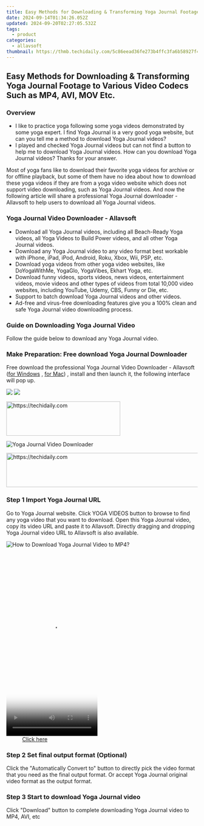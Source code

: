 ```yaml
---
title: Easy Methods for Downloading & Transforming Yoga Journal Footage to Various Video Codecs Such as MP4, AVI, MOV Etc.
date: 2024-09-14T01:34:26.052Z
updated: 2024-09-20T02:27:05.532Z
tags:
  - product
categories:
  - allavsoft
thumbnail: https://thmb.techidaily.com/5c86eead36fe273b4ffc3fa6b58927f405a2b86a9e9fd87736937318bdb673f7.jpg
---
```


## Easy Methods for Downloading & Transforming Yoga Journal Footage to Various Video Codecs Such as MP4, AVI, MOV Etc.

### Overview

* I like to practice yoga following some yoga videos demonstrated by some yoga expert. I find Yoga Journal is a very good yoga website, but can you tell me a method to download Yoga Journal videos?
* I played and checked Yoga Journal videos but can not find a button to help me to download Yoga Journal videos. How can you download Yoga Journal videos? Thanks for your answer.

Most of yoga fans like to download their favorite yoga videos for archive or for offline playback, but some of them have no idea about how to download these yoga videos if they are from a yoga video website which does not support video downloading, such as Yoga Journal videos. And now the following article will share a professional Yoga Journal downloader - Allavsoft to help users to download all Yoga Journal videos.

### Yoga Journal Video Downloader - Allavsoft

* Download all Yoga Journal videos, including all Beach-Ready Yoga videos, all Yoga Videos to Build Power videos, and all other Yoga Journal videos.
* Download any Yoga Journal video to any video format best workable with iPhone, iPad, iPod, Android, Roku, Xbox, Wii, PSP, etc.
* Download yoga videos from other yoga video websites, like DoYogaWithMe, YogaGlo, YogaVibes, Ekhart Yoga, etc.
* Download funny videos, sports videos, news videos, entertainment videos, movie videos and other types of videos from total 10,000 video websites, including YouTube, Udemy, CBS, Funny or Die, etc.
* Support to batch download Yoga Journal videos and other videos.
* Ad-free and virus-free downloading features give you a 100% clean and safe Yoga Journal video downloading process.

### Guide on Downloading Yoga Journal Video

Follow the guide below to download any Yoga Journal video.

### Make Preparation: Free download Yoga Journal Downloader

Free download the professional Yoga Journal Video Downloader - Allavsoft ([for Windows](https://tools.techidaily.com/allavsoft/products/) , [for Mac](https://tools.techidaily.com/allavsoft/products/)) , install and then launch it, the following interface will pop up.

[![](https://www.allavsoft.com/how-to/../images/how-to/free-download-win.jpg)](https://tools.techidaily.com/allavsoft/products/) [![](https://www.allavsoft.com/how-to/../images/how-to/free-download-mac.jpg)](https://tools.techidaily.com/allavsoft/products/)

<!-- affiliate ads begin -->
<a href="https://aligracehair.sjv.io/c/5597632/2027190/19272" target="_top" id="2027190">
  <img src="//a.impactradius-go.com/display-ad/19272-2027190" border="0" alt="https://techidaily.com" width="300" height="90"/>
</a>
<img height="0" width="0" src="https://aligracehair.sjv.io/i/5597632/2027190/19272" style="position:absolute;visibility:hidden;" border="0" />
<!-- affiliate ads end -->

![Yoga Journal Video Downloader](https://www.allavsoft.com/how-to/../images/allavsoft/screen-shot-600.jpg)

<!-- affiliate ads begin -->
<a href="https://appsumo.8odi.net/c/5597632/2075472/7443" target="_top" id="2075472">
  <img src="//a.impactradius-go.com/display-ad/7443-2075472" border="0" alt="https://techidaily.com" width="728" height="90"/>
</a>
<img height="0" width="0" src="https://appsumo.8odi.net/i/5597632/2075472/7443" style="position:absolute;visibility:hidden;" border="0" />
<!-- affiliate ads end -->

### Step 1 Import Yoga Journal URL

Go to Yoga Journal website. Click YOGA VIDEOS button to browse to find any yoga video that you want to download. Open this Yoga Journal video, copy its video URL and paste it to Allavsoft. Directly dragging and dropping Yoga Journal video URL to Allavsoft is also available.

![How to Download Yoga Journal Video to MP4?](https://www.allavsoft.com/how-to/../images/how-to/download-rtmp-video/download-rtmp-video.jpg)

<!-- affiliate ads begin -->
<span id="1770544">
					<video width="240" height="480" style="cursor:pointer"
           poster="//a.impactradius-go.com/display-clicktoplayimage/1770544.png"
           onclick="if(!this.playClicked){this.play();this.setAttribute('controls',true);this.playClicked=true;}">
	   <source src="//a.impactradius-go.com/display-ad/20702-1770544">
	   <img src="//a.impactradius-go.com/display-clicktoplayimage/1770544.png" style="border: none; height: 100%; width: 100%; object-fit: contain">
	</video>
	<div style="width:150px;text-align:center"><a href="javascript:window.open(decodeURIComponent('https%3A%2F%2Ftokenmetrics.sjv.io%2Fc%2F5597632%2F1770544%2F20702'), '_blank');void(0);">Click here</a></div>
</span>
<img height="0" width="0" src="https://imp.pxf.io/i/5597632/1770544/20702" style="position:absolute;visibility:hidden;" border="0" />
<!-- affiliate ads end -->

### Step 2 Set final output format (Optional)

Click the "Automatically Convert to" button to directly pick the video format that you need as the final output format. Or accept Yoga Journal original video format as the output format.

### Step 3 Start to download Yoga Journal video

Click "Download" button to complete downloading Yoga Journal video to MP4, AVI, etc

<ins class="adsbygoogle"
     style="display:block"
     data-ad-format="autorelaxed"
     data-ad-client="ca-pub-7571918770474297"
     data-ad-slot="1223367746"></ins>

<ins class="adsbygoogle"
     style="display:block"
     data-ad-client="ca-pub-7571918770474297"
     data-ad-slot="8358498916"
     data-ad-format="auto"
     data-full-width-responsive="true"></ins>
